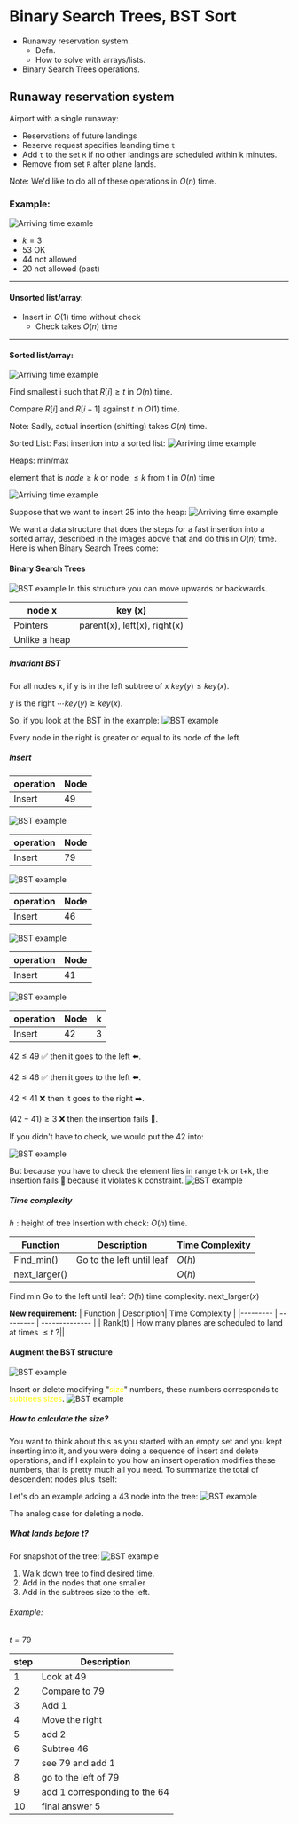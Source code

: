 # Binary Search Trees, BST Sort
- Runaway reservation system.
  - Defn.
  - How to solve with arrays/lists.
- Binary Search Trees operations.

## Runaway reservation system
Airport with a single runaway:
  - Reservations of future landings
  - Reserve request specifies leanding time `t`
  - Add `t` to the set `R` if no other landings are scheduled within k minutes.
  - Remove from set `R` after plane lands.

Note: We'd like to do all of these operations in $O(n)$ time.

### Example:
![Arriving time examle](BST0.jpg)
- $k = 3$
- $53$ OK
- $44$ not allowed
- $20$ not allowed (past)

--- 
#### Unsorted list/array:
- Insert in $O(1)$ time without check
  - Check takes $O(n)$ time
--- 
#### Sorted list/array:
![Arriving time example](BST2.jpg)

Find smallest i such that $R[i] \geq t$ in $O(n)$ time.

Compare $R[i]$ and $R[i-1]$ against $t$ in $O(1)$ time.

Note: Sadly, actual insertion (shifting) takes $O(n)$ time.

Sorted List:
Fast insertion into a sorted list:
![Arriving time example](BST4.jpg)

Heaps: min/max

element that is $node\geq k$ or node $\leq k$ from t in $O(n)$ time

![Arriving time example](BST6.jpg)

Suppose that we want to insert $25$ into the heap:
![Arriving time example](BST7.jpg)

We want a data structure that does the steps 
for a fast insertion into a sorted 
array, described in the images above that 
and do this in $O(n)$ time. Here is when Binary Search Trees come:

#### Binary Search Trees
![BST example](BST11.jpg)
In this structure you can move upwards or backwards.

| node x  | key (x)   |
|-------------- | -------------- |
| Pointers    |  parent(x), left(x), right(x)     |
| Unlike a heap    |      |


##### Invariant BST
For all nodes x, if y is in the left subtree of 
x $key(y) \leq key(x)$.

$y$ is the right $\cdots key(y) \geq key(x)$.

So, if you look at the BST in the example:
![BST example](BST12.jpg)

Every node in the right is greater or equal to its node of the left.

##### Insert 
|operation  | Node   | 
|--------- | ------ |
| Insert    | 49    |

![BST example](BST13.jpg)

|operation  | Node   |
|--------- | ------ |
| Insert    | 79    |

![BST example](BST14.jpg)

|operation  | Node   |
|--------- | ------ |
| Insert    | 46    |

![BST example](BST15.jpg)

|operation  | Node   |
|--------- | ------ |
| Insert    | 41    |

![BST example](BST16.jpg)

|operation  | Node   | k |
|--------- | ------ | -- |
| Insert    | 42    | 3 |

$42 \leq 49$ ✅ then it goes to the left ⬅️. 

$42 \leq 46$ ✅ then it goes to the left ⬅️. 

$42 \leq 41$ ❌ then it goes to the right ➡️.

$(42-41) \geq 3$ ❌ then the insertion fails 🚫.

If you didn't have to check, we would put the $42$ into:

![BST example](BST17.jpg)

But because you have to check the element lies in range t-k or t+k, the insertion fails 🚫
because it violates k constraint.
![BST example](BST18.jpg)

##### Time complexity
$h:\text{height of tree}$
Insertion with check: $O(h)$ time.

| Function  | Description| Time Complexity |
|--------- | --------- | -------------- |
| Find_min()    | Go to the left until leaf     | $O(h)$ |
| next_larger()    |      | $O(h)$ |

Find min
Go to the left until leaf: $O(h)$ time complexity.
next_larger$(x)$

**New requirement:** 
| Function  | Description| Time Complexity |
|--------- | --------- | -------------- |
| Rank(t)    | How many planes are scheduled to land at times $\leq t$ ?||

#### Augment the BST structure
![BST example](BST19.jpg)

Insert or delete modifying "<span style="color:yellow">size</span>" numbers, 
these numbers corresponds to <span style="color:yellow">subtrees sizes</span>.
![BST example](BST20.jpg)

##### How to calculate the size?
You want to think about this as you started with an empty 
set and you kept inserting into it, and you were doing a sequence
of insert and delete operations, and if I explain to you how an 
insert operation modifies these numbers, that is pretty much all 
you need. 
To summarize the total of descendent nodes plus itself:

Let's do an example adding a 43 node into the tree:
![BST example](BST21.jpg)

The analog case for deleting a node.

##### What lands before t?
For snapshot of the tree:
![BST example](BST22.jpg)

1. Walk down tree to find desired time.
2. Add in the nodes that one smaller
3. Add in the subtrees size to the left.

###### Example:
$t= 79$ 

| step  | Description   | 
|-------------- | -------------- | 
| 1    | Look at 49     | 
| 2    | Compare to 79| 
| 3    | Add 1| 
| 4    | Move the right | 
| 5    | add 2 | 
| 6    | Subtree 46 | 
| 7    | see 79 and add 1| 
| 8    | go to the left of 79 | 
| 9    | add 1 corresponding to the 64 | 
| 10    | final answer 5| 

